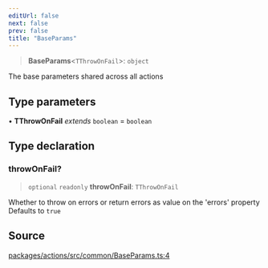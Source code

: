 ```yaml
---
editUrl: false
next: false
prev: false
title: "BaseParams"
---
```


> **BaseParams**\<`TThrowOnFail`\>: `object`

The base parameters shared across all actions

## Type parameters

• **TThrowOnFail** *extends* `boolean` = `boolean`

## Type declaration

### throwOnFail?

> `optional` `readonly` **throwOnFail**: `TThrowOnFail`

Whether to throw on errors or return errors as value on the 'errors' property
Defaults to `true`

## Source

[packages/actions/src/common/BaseParams.ts:4](https://github.com/evmts/tevm-monorepo/blob/main/packages/actions/src/common/BaseParams.ts#L4)

